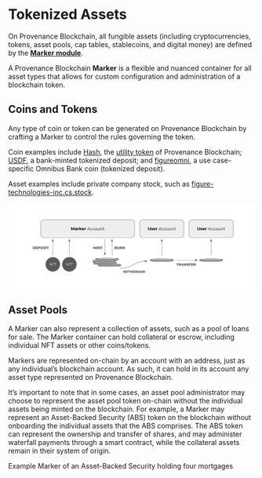# Tokenized Assets

On Provenance Blockchain, all fungible assets (including cryptocurrencies, tokens, asset pools, cap tables, stablecoins, and digital money) are defined by the [**Marker module**](/docs/pb/modules/marker-module).

A Provenance Blockchain **Marker** is a flexible and nuanced container for all asset types that allows for custom configuration and administration of a blockchain token.

## Coins and Tokens

Any type of coin or token can be generated on Provenance Blockchain by crafting a Marker to control the rules governing the token.

Coin examples include [Hash](https://explorer.provenance.io/asset/nhash), the [utility token](https://docs.provenance.io/ecosystem/financial-services-blockchain/token-economics#provenance-fees-and-hash) 
of Provenance Blockchain; [USDF](https://www.usdfconsortium.com/), a bank-minted tokenized deposit; and [figureomni](https://explorer.provenance.io/asset/cfigureomni), 
a use case-specific Omnibus Bank coin (tokenized deposit).

Asset examples include private company stock, such as [figure-technologies-inc.cs.stock](https://explorer.provenance.io/asset/figure-technologies-inc.cs.stock).

![asset lifecycle](/img/learn/asset-lifecycle/marker-permissions.png)



## Asset Pools

A Marker can also represent a collection of assets, such as a pool of loans for sale. The Marker container can hold collateral or escrow, including individual NFT assets or other coins/tokens.

Markers are represented on-chain by an account with an address, just as any individual’s blockchain account. As such, it can hold in its account any asset type represented on Provenance Blockchain.

It’s important to note that in some cases, an asset pool administrator may choose to represent the asset pool token on-chain without the individual assets being minted on the blockchain. For example, a Marker may represent an Asset-Backed Security (ABS) token on the blockchain without onboarding the individual assets that the ABS comprises. The ABS token can represent the ownership and transfer of shares, and may administer waterfall payments through a smart contract, while the collateral assets remain in their system of origin.



Example Marker of an Asset-Backed Security holding four mortgages



